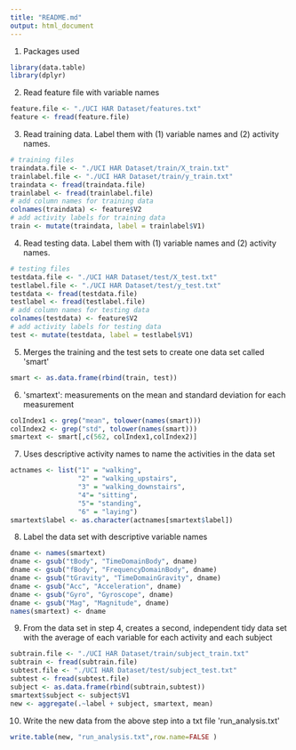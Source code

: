 ```yaml
---
title: "README.md"
output: html_document
---
```

1. Packages used

```r
library(data.table)
library(dplyr)
```
2. Read feature file with variable names

```r
feature.file <- "./UCI HAR Dataset/features.txt"
feature <- fread(feature.file)
```
3. Read training data. Label them with (1) variable names and (2) activity names. 

```r
# training files
traindata.file <- "./UCI HAR Dataset/train/X_train.txt"
trainlabel.file <- "./UCI HAR Dataset/train/y_train.txt"
traindata <- fread(traindata.file)
trainlabel <- fread(trainlabel.file)
# add column names for training data
colnames(traindata) <- feature$V2
# add activity labels for training data
train <- mutate(traindata, label = trainlabel$V1)
```

4. Read testing data. Label them with (1) variable names and (2) activity names. 

```r
# testing files
testdata.file <- "./UCI HAR Dataset/test/X_test.txt"
testlabel.file <- "./UCI HAR Dataset/test/y_test.txt"
testdata <- fread(testdata.file)
testlabel <- fread(testlabel.file)
# add column names for testing data
colnames(testdata) <- feature$V2
# add activity labels for testing data
test <- mutate(testdata, label = testlabel$V1)
```

5. Merges the training and the test sets to create one data set called 'smart'

```r
smart <- as.data.frame(rbind(train, test))
```

6. 'smartext': measurements on the mean and standard deviation for each measurement

```r
colIndex1 <- grep("mean", tolower(names(smart))) 
colIndex2 <- grep("std", tolower(names(smart))) 
smartext <- smart[,c(562, colIndex1,colIndex2)]
```

7. Uses descriptive activity names to name the activities in the data set

```r
actnames <- list("1" = "walking", 
                 "2" = "walking_upstairs", 
                 "3" = "walking_downstairs", 
                 "4"= "sitting", 
                 "5"= "standing", 
                 "6" = "laying")
smartext$label <- as.character(actnames[smartext$label])
```

8. Label the data set with descriptive variable names

```r
dname <- names(smartext)
dname <- gsub("tBody", "TimeDomainBody", dname)
dname <- gsub("fBody", "FrequencyDomainBody", dname)
dname <- gsub("tGravity", "TimeDomainGravity", dname)
dname <- gsub("Acc", "Acceleration", dname)
dname <- gsub("Gyro", "Gyroscope", dname)
dname <- gsub("Mag", "Magnitude", dname)
names(smartext) <- dname
```

9. From the data set in step 4, creates a second, independent tidy data set with the average of each variable for each activity and each subject

```r
subtrain.file <- "./UCI HAR Dataset/train/subject_train.txt"
subtrain <- fread(subtrain.file)
subtest.file <- "./UCI HAR Dataset/test/subject_test.txt"
subtest <- fread(subtest.file)
subject <- as.data.frame(rbind(subtrain,subtest))
smartext$subject <- subject$V1
new <- aggregate(.~label + subject, smartext, mean)
```

10. Write the new data from the above step into a txt file 'run_analysis.txt'

```r
write.table(new, "run_analysis.txt",row.name=FALSE )
```


